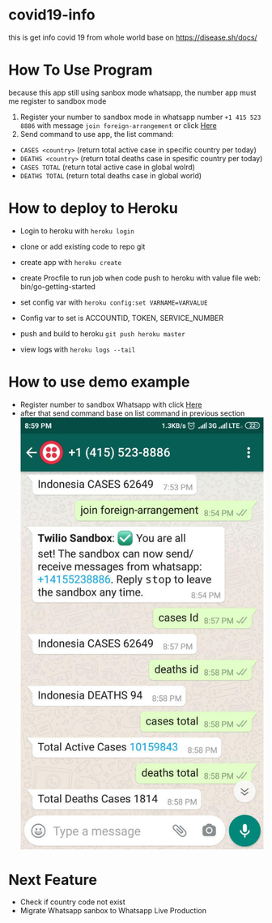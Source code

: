 # covid19-info
this is get info covid 19 from whole world base on https://disease.sh/docs/


# How To Use Program 
because this app still using sanbox mode whatsapp, the number app must me register to sandbox mode

1. Register your number to sandbox mode in whatsapp number `+1 415 523 8886` with message `join foreign-arrangement` or click [Here](https://api.whatsapp.com/send?phone=14155238886&text=join%20foreign-arrangement) 
2. Send command to use app, the list command:

* `CASES <country>` (return total active case in specific country per today)
* `DEATHS <country>` (return total deaths case in spesific country per today)
* `CASES TOTAL` (return total active case in global wolrd)
* `DEATHS TOTAL` (return total deaths case in global world)

# How to deploy to Heroku
* Login to heroku with `heroku login`
* clone or add existing code to repo git
* create app with `heroku create`
* create Procfile to run job when code push to heroku with value file 
   web: bin/go-getting-started
* set config var with `heroku config:set VARNAME=VARVALUE`
* Config var to set is ACCOUNTID, TOKEN, SERVICE_NUMBER

* push and build to heroku `git push heroku master`
* view logs with `heroku logs --tail`

# How to use demo example
* Register number to sandbox Whatsapp with click [Here](https://api.whatsapp.com/send?phone=14155238886&text=join%20foreign-arrangement) 
* after that send command base on list command in previous section
![](docs/example.jpg?raw=true)


# Next Feature 
* Check if country code not exist
* Migrate Whatsapp sanbox to Whatsapp Live Production
